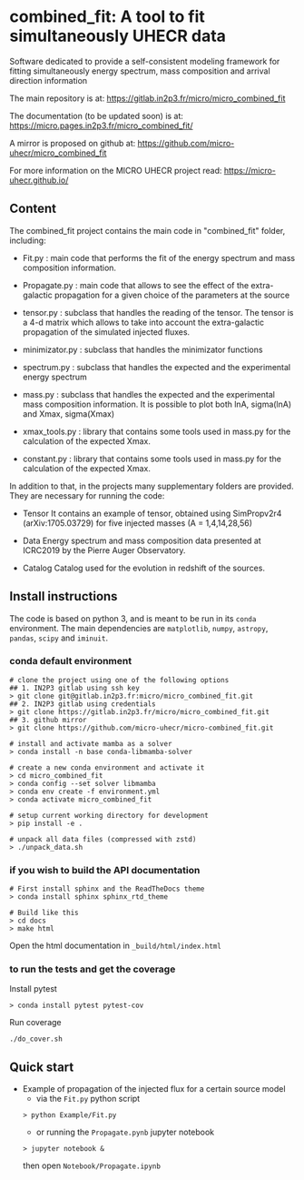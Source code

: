 # combined_fit: A tool to fit simultaneously UHECR data
Software dedicated to provide a self-consistent modeling framework for fitting simultaneously  energy spectrum, mass composition and arrival direction information 

The main repository is at:
https://gitlab.in2p3.fr/micro/micro_combined_fit

The documentation (to be updated soon) is at:
https://micro.pages.in2p3.fr/micro_combined_fit/

A mirror is proposed on github at:
https://github.com/micro-uhecr/micro_combined_fit

For more information on the MICRO UHECR project read:
https://micro-uhecr.github.io/

## Content
The combined_fit project contains the main code in "combined_fit" folder, including:

- Fit.py : 
	main code that performs the fit of  the energy spectrum and  mass composition information.
    
- Propagate.py : 
        main code that allows to see the effect of the extra-galactic propagation for a given choice of the parameters at the source
   
- tensor.py : 
      subclass that handles the reading of the tensor. The tensor is a 4-d matrix which allows to take into account the extra-galactic propagation of the simulated injected fluxes. 
       
- minimizator.py : 
        subclass that handles the minimizator functions 
        
- spectrum.py : 
    subclass that handles the expected and the experimental energy spectrum
    
- mass.py : 
    subclass that handles the expected and the experimental mass composition information. It is possible to plot both lnA, sigma(lnA) and Xmax, sigma(Xmax)
    
- xmax_tools.py : 
        library that contains some tools used in mass.py for the calculation of the expected Xmax.


- constant.py : 
        library that contains some tools used in mass.py for the calculation of the expected Xmax.


In addition to that, in the projects many supplementary folders are provided. They are necessary for running the code:

- Tensor
    It contains an example of tensor, obtained using SimPropv2r4 (arXiv:1705.03729) for five injected masses (A = 1,4,14,28,56)
    
- Data
    Energy spectrum and mass composition data presented at ICRC2019 by the Pierre Auger Observatory.
    
- Catalog
    Catalog used for the evolution in redshift of the sources.
    


## Install instructions
The code is based on python 3, and is meant to be run in its `conda` environment.
The main dependencies are `matplotlib`, `numpy`, `astropy`, `pandas`, `scipy` and `iminuit`.

### conda default environment
```
# clone the project using one of the following options
## 1. IN2P3 gitlab using ssh key 
> git clone git@gitlab.in2p3.fr:micro/micro_combined_fit.git
## 2. IN2P3 gitlab using credentials
> git clone https://gitlab.in2p3.fr/micro/micro_combined_fit.git
## 3. github mirror
> git clone https://github.com/micro-uhecr/micro-combined_fit.git

# install and activate mamba as a solver
> conda install -n base conda-libmamba-solver

# create a new conda environment and activate it
> cd micro_combined_fit
> conda config --set solver libmamba
> conda env create -f environment.yml
> conda activate micro_combined_fit

# setup current working directory for development
> pip install -e .

# unpack all data files (compressed with zstd)
> ./unpack_data.sh
```

### if you wish to build the API documentation
```
# First install sphinx and the ReadTheDocs theme
> conda install sphinx sphinx_rtd_theme

# Build like this
> cd docs
> make html
```

Open the html documentation in `_build/html/index.html`

### to run the tests and get the coverage
Install pytest
```
> conda install pytest pytest-cov
```

Run coverage
```
./do_cover.sh
```

## Quick start
- Example of propagation of the injected flux for a certain source model
  - via the `Fit.py` python script
  ```
  > python Example/Fit.py
  ```
  - or running the `Propagate.pynb` jupyter notebook 
  ```
  > jupyter notebook &
  ```
  then open `Notebook/Propagate.ipynb`

